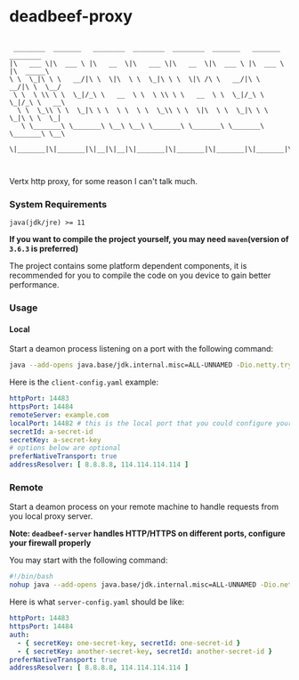 # deadbeef-proxy

```text

 ________  _______   ________  ________  ________  _______   _______   ________ 
|\   ___ \|\  ___ \ |\   __  \|\   ___ \|\   __  \|\  ___ \ |\  ___ \ |\  _____\
\ \  \_|\ \ \   __/|\ \  \|\  \ \  \_|\ \ \  \|\ /\ \   __/|\ \   __/|\ \  \__/ 
 \ \  \ \\ \ \  \_|/_\ \   __  \ \  \ \\ \ \   __  \ \  \_|/_\ \  \_|/_\ \   __\
  \ \  \_\\ \ \  \_|\ \ \  \ \  \ \  \_\\ \ \  \|\  \ \  \_|\ \ \  \_|\ \ \  \_|
   \ \_______\ \_______\ \__\ \__\ \_______\ \_______\ \_______\ \_______\ \__\ 
    \|_______|\|_______|\|__|\|__|\|_______|\|_______|\|_______|\|_______|\|__| 
                                                                                
                                                                                                                                                       
```

Vertx http proxy, for some reason I can't talk much.

### System Requirements

`java(jdk/jre) >= 11`

**If you want to compile the project yourself, you may need `maven`(version of `3.6.3` is preferred)**

The project contains some platform dependent components, it is recommended for you to compile the code on you device to
gain better performance.

### Usage

#### Local

Start a deamon process listening on a port with the following command:

```bash
java --add-opens java.base/jdk.internal.misc=ALL-UNNAMED -Dio.netty.tryReflectionSetAccessible=true -jar deadbeef-client/target/deadbeef-client-1.0-SNAPSHOT.jar --config client-config.yaml
```

Here is the `client-config.yaml` example:

```yaml
httpPort: 14483
httpsPort: 14484
remoteServer: example.com
localPort: 14482 # this is the local port that you could configure your browser proxy to
secretId: a-secret-id
secretKey: a-secret-key
# options below are optional
preferNativeTransport: true
addressResolver: [ 8.8.8.8, 114.114.114.114 ]
```

### Remote

Start a deamon process on your remote machine to handle requests from you local proxy server.

**Note: `deadbeef-server` handles HTTP/HTTPS on different ports, configure your firewall properly**

You may start with the following command:

```bash
#!/bin/bash
nohup java --add-opens java.base/jdk.internal.misc=ALL-UNNAMED -Dio.netty.tryReflectionSetAccessible=true -jar deadbeef-server/target/deadbeef-server-1.0-SNAPSHOT.jar -c server-config.yaml > run.log 2>&1 & echo $! > pid.file
```

Here is what `server-config.yaml` should be like:

```yaml
httpPort: 14483
httpsPort: 14484
auth:
  - { secretKey: one-secret-key, secretId: one-secret-id }
  - { secretKey: another-secret-key, secretId: another-secret-id }
preferNativeTransport: true
addressResolver: [ 8.8.8.8, 114.114.114.114 ]
```
